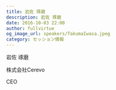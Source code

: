 ```yaml
---
title: 岩佐 琢磨
description: 岩佐 琢磨
date: 2016-10-03 22:00
author: fullvirtue
og_image_url: speakers/TakumaIwasa.jpeg
category: セッション情報
---
```


岩佐 琢磨

株式会社Cerevo

CEO
